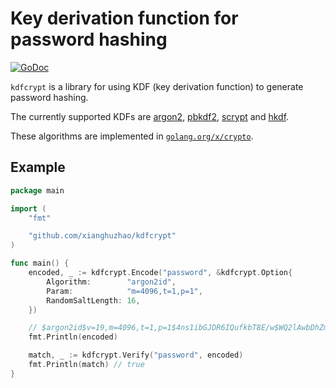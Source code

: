# Key derivation function for password hashing

[![GoDoc](https://godoc.org/github.com/xianghuzhao/kdfcrypt?status.svg)](https://godoc.org/github.com/xianghuzhao/kdfcrypt)

`kdfcrypt` is a library for using KDF (key derivation function) to
generate password hashing.

The currently supported KDFs are
[argon2](https://en.wikipedia.org/wiki/Argon2),
[pbkdf2](https://en.wikipedia.org/wiki/PBKDF2),
[scrypt](https://en.bitcoinwiki.org/wiki/Scrypt) and
[hkdf](https://en.wikipedia.org/wiki/HKDF).

These algorithms are implemented in
[`golang.org/x/crypto`](https://godoc.org/golang.org/x/crypto).


## Example

```go
package main

import (
	"fmt"

	"github.com/xianghuzhao/kdfcrypt"
)

func main() {
	encoded, _ := kdfcrypt.Encode("password", &kdfcrypt.Option{
		Algorithm:        "argon2id",
		Param:            "m=4096,t=1,p=1",
		RandomSaltLength: 16,
	})

	// $argon2id$v=19,m=4096,t=1,p=1$4ns1ibGJDR6IQufkbT8E/w$WQ2lAwbDhZmZQMCMg74L00OHUFzn/IvbwDaxU6bgIys
	fmt.Println(encoded)

	match, _ := kdfcrypt.Verify("password", encoded)
	fmt.Println(match) // true
}
```
